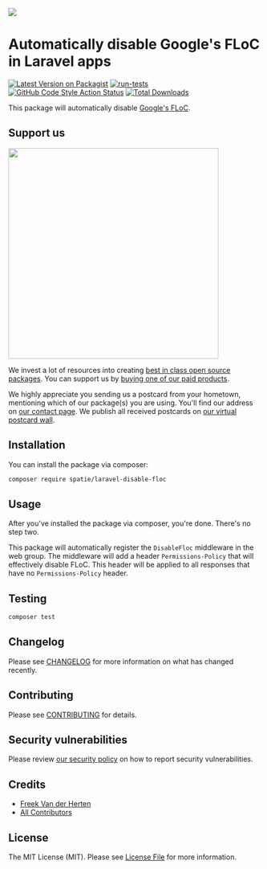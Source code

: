 
[<img src="https://github-ads.s3.eu-central-1.amazonaws.com/support-ukraine.svg?t=1" />](https://supportukrainenow.org)

# Automatically disable Google's FLoC in Laravel apps

[![Latest Version on Packagist](https://img.shields.io/packagist/v/spatie/laravel-disable-floc.svg?style=flat-square)](https://packagist.org/packages/spatie/laravel-disable-floc)
[![run-tests](https://github.com/spatie/laravel-disable-floc/actions/workflows/run-tests.yml/badge.svg)](https://github.com/spatie/laravel-disable-floc/actions/workflows/run-tests.yml)
[![GitHub Code Style Action Status](https://img.shields.io/github/workflow/status/spatie/laravel-disable-floc/Check%20&%20fix%20styling?label=code%20style)](https://github.com/spatie/laravel-disable-floc/actions?query=workflow%3A"Check+%26+fix+styling"+branch%3Amaster)
[![Total Downloads](https://img.shields.io/packagist/dt/spatie/laravel-disable-floc.svg?style=flat-square)](https://packagist.org/packages/spatie/laravel-disable-floc)

This package will automatically disable [Google's FLoC](https://plausible.io/blog/google-floc).

## Support us

[<img src="https://github-ads.s3.eu-central-1.amazonaws.com/laravel-disable-floc.jpg?t=1" width="419px" />](https://spatie.be/github-ad-click/laravel-disable-floc)

We invest a lot of resources into creating [best in class open source packages](https://spatie.be/open-source). You can support us by [buying one of our paid products](https://spatie.be/open-source/support-us).

We highly appreciate you sending us a postcard from your hometown, mentioning which of our package(s) you are using. You'll find our address on [our contact page](https://spatie.be/about-us). We publish all received postcards on [our virtual postcard wall](https://spatie.be/open-source/postcards).

## Installation

You can install the package via composer:

```bash
composer require spatie/laravel-disable-floc
```

## Usage

After you've installed the package via composer, you're done. There's no step two.

This package will automatically register the `DisableFloc` middleware in the web group. The middleware will add a header `Permissions-Policy` that will effectively disable FLoC. This header will be applied to all responses that have no `Permissions-Policy` header. 

## Testing

```bash
composer test
```

## Changelog

Please see [CHANGELOG](CHANGELOG.md) for more information on what has changed recently.

## Contributing

Please see [CONTRIBUTING](.github/CONTRIBUTING.md) for details.

## Security vulnerabilities

Please review [our security policy](../../security/policy) on how to report security vulnerabilities.

## Credits

- [Freek Van der Herten](https://github.com/freekmurze)
- [All Contributors](../../contributors)

## License

The MIT License (MIT). Please see [License File](LICENSE.md) for more information.
